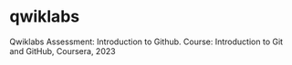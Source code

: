 # qwiklabs
Qwiklabs Assessment: Introduction to Github. Course: Introduction to Git and GitHub, Coursera, 2023
